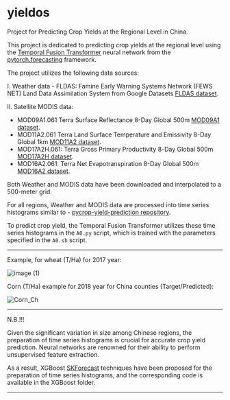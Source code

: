 # yieldos
Project for Predicting Crop Yields at the Regional Level in China.

This project is dedicated to predicting crop yields at the regional level using the [Temporal Fusion Transformer](https://pytorch-forecasting.readthedocs.io/en/stable/api/pytorch_forecasting.models.temporal_fusion_transformer.TemporalFusionTransformer.html#) neural network from the [pytorch.forecasting](https://pytorch-forecasting.readthedocs.io/) framework.

The project utilizes the following data sources:

I. Weather data - FLDAS: Famine Early Warning Systems Network (FEWS NET) Land Data Assimilation System from Google Datasets [FLDAS dataset](https://developers.google.com/earth-engine/datasets/catalog/NASA_FLDAS_NOAH01_C_GL_M_V001).

II. Satellite MODIS data:

   - MOD09A1.061 Terra Surface Reflectance 8-Day Global 500m [MOD09A1 dataset](https://developers.google.com/earth-engine/datasets/catalog/MODIS_061_MOD09A1).
   - MOD11A2.061 Terra Land Surface Temperature and Emissivity 8-Day Global 1km [MOD11A2 dataset](https://developers.google.com/earth-engine/datasets/catalog/MODIS_061_MOD11A2).
   - MOD17A2H.061: Terra Gross Primary Productivity 8-Day Global 500m [MOD17A2H dataset](https://developers.google.com/earth-engine/datasets/catalog/MODIS_061_MOD17A2H).
   - MOD16A2.061: Terra Net Evapotranspiration 8-Day Global 500m [MOD16A2 dataset](https://developers.google.com/earth-engine/datasets/catalog/MODIS_061_MOD16A2).

Both Weather and MODIS data have been downloaded and interpolated to a 500-meter grid.

For all regions, Weather and MODIS data are processed into time series histograms similar to - [pycrop-yield-prediction repository](https://github.com/gabrieltseng/pycrop-yield-prediction).

To predict crop yield, the Temporal Fusion Transformer utilizes these time series histograms in the `A0.py` script, which is trained with the parameters specified in the `A0.sh` script.

***************************************************************************************************
Example, for wheat (T/Ha) for 2017 year:

![image (1)](https://github.com/koyacolab/yieldos/assets/115004547/c879907e-9697-499b-b09d-1cbe9cf2c64c)

Corn (T/Ha) example for 2018 year for China counties (Target/Predicted):

![Corn_Ch](https://github.com/koyacolab/yieldos/assets/115004547/a80bb5d1-a10b-43f3-805a-f596482ab265)
***************************************************************************************************

N.B.!!!

Given the significant variation in size among Chinese regions, the preparation of time series histograms is crucial for accurate crop yield prediction. Neural networks are renowned for their ability to perform unsupervised feature extraction. 

As a result, XGBoost [SKForecast](https://skforecast.org/) techniques have been proposed for the preparation of time series histograms, and the corresponding code is available in the XGBoost folder.

***************************************************************************************************
